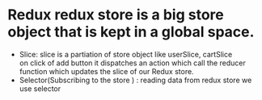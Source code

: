 # Redux redux store is a big store object that is kept in a global space.

- Slice: slice is a partiation of store object like userSlice, cartSlice  
  on click of add button it dispatches an action which call the reducer function which updates the slice of our Redux store.
- Selector(Subscribing to the store ) : reading data from redux store we use selector
